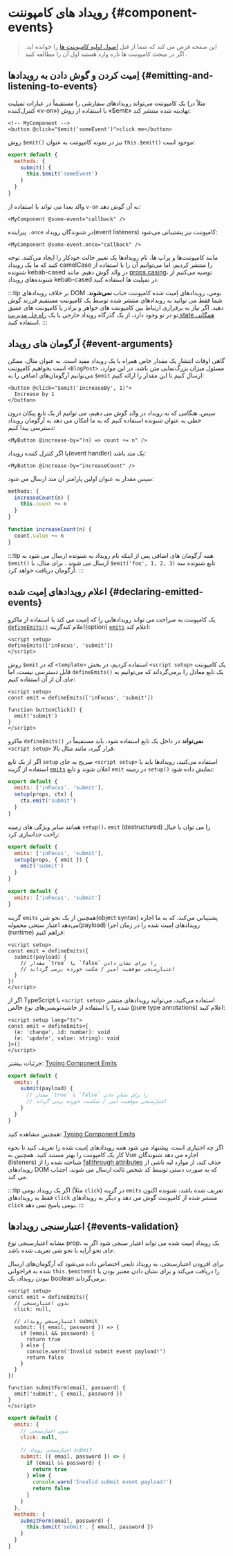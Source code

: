 <script setup>
import { onMounted } from 'vue'

if (typeof window !== 'undefined') {
  const hash = window.location.hash

  // The docs for v-model used to be part of this page. Attempt to redirect outdated links.
  if ([
    '#usage-with-v-model',
    '#v-model-arguments',
    '#multiple-v-model-bindings',
    '#handling-v-model-modifiers'
  ].includes(hash)) {
    onMounted(() => {
      window.location = './v-model.html' + hash
    })
  }
}
</script>
# رویداد های کامپوننت {#component-events}

> این صفحه فرض می کند که شما از قبل [اصول اولیه کامپوننت ها](/guide/essentials/component-basics) را خوانده اید. اگر در مبحث کامپوننت ها تازه وارد هستید اول آن را مطالعه کنید .

<div class="options-api">
  <VueSchoolLink href="https://vueschool.io/lessons/defining-custom-events-emits" title="Free Vue.js Lesson on Defining Custom Events"/>
</div>

## اِمیت کردن و گوش دادن به رویدادها {#emitting-and-listening-to-events}

یک کامپوننت می‌تواند رویدادهای سفارشی را مستقیماً در عبارات تمپلیت (مثلاً در کنترل‌کننده «v-on») با استفاده از روش «$emit» نهادینه شده منتشر کند:

```vue-html
<!-- MyComponent -->
<button @click="$emit('someEvent')">click me</button>
```

<div class="options-api">

روش `$emit()` نیز در نمونه کامپوننت به عنوان `this.$emit()` موجود است:

```js
export default {
  methods: {
    submit() {
      this.$emit('someEvent')
    }
  }
}
```

</div>

والد بعدا می تواند با استفاده از `v-on` به آن گوش دهد:
```vue-html
<MyComponent @some-event="callback" />
```

پیراینده `.once` در شنوندگان رویداد(event listeners) کامپوننت نیز پشتیبانی می‌شود:

```vue-html
<MyComponent @some-event.once="callback" />
```

مانند کامپوننت‌ها و پراپ ها، نام رویدادها یک تغییر حالت خودکار را ایجاد می‌کنند. توجه کنید که ما یک رویداد camelCase را منتشر کردیم، اما می‌توانیم آن را با استفاده از شنونده kebab-cased در والد گوش دهیم. مانند [props casing](/guide/components/props#prop-name-casing)، توصیه می‌کنیم از شنونده‌های رویداد kebab-cased در تمپلیت ها استفاده کنید.

:::tip
بر خلاف رویدادهای DOM بومی، رویدادهای اِمیت شده کامپوننت حباب **نمی‌شوند**. شما فقط می توانید به رویدادهای منتشر شده توسط یک کامپوننت مستقیم فرزند گوش دهید. اگر نیاز به برقراری ارتباط بین کامپوننت های خواهر و برادر یا کامپوننت های عمیق تو در تو وجود دارد، از یک گذرگاه رویداد خارجی یا یک [راه حل مدیریت state همگانی](/guide/scaling-up/state-management) استفاده کنید.
:::

## آرگومان های رویداد {#event-arguments}

گاهی اوقات انتشار یک مقدار خاص همراه با یک رویداد مفید است. به عنوان مثال، ممکن است بخواهیم کامپوننت `<BlogPost>` مسئول میزان بزرگ‌نمایی متن باشد. در این موارد، می‌توانیم آرگومان‌های اضافی را به `$emit` ارسال کنیم تا این مقدار را ارائه کنیم:

```vue-html
<button @click="$emit('increaseBy', 1)">
  Increase by 1
</button>
```

سپس، هنگامی که به رویداد در والد گوش می دهیم، می توانیم از یک تابع پیکان درون خطی به عنوان شنونده استفاده کنیم که به ما امکان می دهد به آرگومان رویداد دسترسی پیدا کنیم:

```vue-html
<MyButton @increase-by="(n) => count += n" />
```

یا اگر کنترل کننده رویداد(event handler) یک متد باشد:

```vue-html
<MyButton @increase-by="increaseCount" />
```

سپس مقدار به عنوان اولین پارامتر آن متد ارسال می شود:

<div class="options-api">

```js
methods: {
  increaseCount(n) {
    this.count += n
  }
}
```

</div>
<div class="composition-api">

```js
function increaseCount(n) {
  count.value += n
}
```

</div>

:::tip
همه آرگومان های اضافی پس از اینکه نام رویداد به شنونده ارسال می شود به `$emit()` ارسال می شوند . برای مثال، با `$emit('foo', 1, 2, 3)` تابع شنونده سه آرگومان دریافت خواهد کرد.
:::

## اعلام رویدادهای اِمیت شده {#declaring-emitted-events}

یک کامپوننت به صراحت می تواند رویدادهایی را که اِمیت می کند با استفاده از  <span class="composition-api">ماکرو [`defineEmits()`](/api/sfc-script-setup#defineprops-defineemits) اعلام کند</span><span class="options-api">گزینه(option) [`emits`](/api/options-state#emits) اعلام کند</span>:

<div class="composition-api">

```vue
<script setup>
defineEmits(['inFocus', 'submit'])
</script>
```

روش `$emit` که در `<template>` استفاده کردیم، در بخش `<script setup>` یک کامپوننت قابل دسترسی نیست، اما `defineEmits()` یک تابع معادل را برمی‌گرداند که می‌توانیم به جای آن از آن استفاده کنیم:

```vue
<script setup>
const emit = defineEmits(['inFocus', 'submit'])

function buttonClick() {
  emit('submit')
}
</script>
```

ماکرو `defineEmits()` **نمی‌تواند** در داخل یک تابع استفاده شود، باید مستقیماً در `<script setup>` قرار گیرد، مانند مثال بالا.

اگر از یک تابع `setup` صریح به جای `<script setup>` استفاده می‌کنید، رویدادها باید با استفاده از گزینه [`emits`](/api/options-state#emits) اعلان شوند و تابع `emit` در زمینه  `setup()` نمایش داده شود:

```js
export default {
  emits: ['inFocus', 'submit'],
  setup(props, ctx) {
    ctx.emit('submit')
  }
}
```

همانند سایر ویژگی های زمینه `setup()`، `emit` (destructured) را می توان با خیال راحت جداسازی کرد:

```js
export default {
  emits: ['inFocus', 'submit'],
  setup(props, { emit }) {
    emit('submit')
  }
}
```

</div>
<div class="options-api">

```js
export default {
  emits: ['inFocus', 'submit']
}
```

</div>

گزینه `emits` همچنین از یک نحو شی(object syntax) پشتیبانی می‌کند، که به ما اجازه می‌دهد اعتبار سنجی محموله(payload) رویدادهای اِمیت شده را در زمان اجرا (runtime) فراهم کنیم:

<div class="composition-api">

```vue
<script setup>
const emit = defineEmits({
  submit(payload) {
    // مقدار `true` یا `false` را برای نشان دادن
    // اعتبارسنجی موفقیت آمیز / شکست خورده برمی گرداند
  }
})
</script>
```

اگر از TypeScript با `<script setup>` استفاده می‌کنید، می‌توانید رویدادهای منتشر شده را با استفاده از حاشیه‌نویسی‌های نوع خالص (pure type annotations) اعلام کنید:

```vue
<script setup lang="ts">
const emit = defineEmits<{
  (e: 'change', id: number): void
  (e: 'update', value: string): void
}>()
</script>
```

جزئیات بیشتر: [Typing Component Emits](/guide/typescript/composition-api#typing-component-emits) <sup class="vt-badge ts" />



</div>
<div class="options-api">

```js
export default {
  emits: {
    submit(payload) {
      // مقدار `true` یا `false` را برای نشان دادن
      // اعتبارسنجی موفقیت آمیز / شکست خورده برمی گرداند
    }
  }
}
```

همچنین مشاهده کنید: [Typing Component Emits](/guide/typescript/options-api#typing-component-emits) <sup class="vt-badge ts" />

</div>

اگر چه اختیاری است، پیشنهاد می شود همه رویدادهای اِمیت شده را تعریف کنید تا نحوه کار یک کامپوننت را بهتر مستند کنید. همچنین به Vue اجازه می دهد شنوندگان (listeners) شناخته شده را از [fallthrough attributes](/guide/components/attrs#v-on-listener-inheritance) حذف کند، از موارد لبه ناشی از رویدادهای DOM که به صورت دستی توسط کد شخص ثالث ارسال می شوند، اجتناب می کند.

:::tip
اگر یک رویداد بومی (مثلاً `click`) در گزینه `emits` تعریف شده باشد، شنونده اکنون فقط به رویدادهای `click` منتشر شده از کامپوننت گوش می دهد و دیگر به رویدادهای `click` بومی پاسخ نمی دهد.
:::

## اعتبارسنجی رویدادها {#events-validation}

مشابه اعتبارسنجی نوع prop، یک رویداد اِمیت شده می تواند اعتبار سنجی شود اگر به جای نحو آرایه با نحو شی تعریف شده باشد.

برای افزودن اعتبارسنجی، به رویداد تابعی اختصاص داده می‌شود که آرگومان‌های ارسال شده به فراخوانی <span class="options-api">`this.$emit`</span><span class="composition-api">`emit`</span> را دریافت می‌کند و برای نشان دادن معتبر بودن یا نبودن رویداد، یک boolean برمی‌گرداند.

<div class="composition-api">

```vue
<script setup>
const emit = defineEmits({
  // بدون اعتبارسنجی
  click: null,

  // اعتبارسنجی رویداد submit
  submit: ({ email, password }) => {
    if (email && password) {
      return true
    } else {
      console.warn('Invalid submit event payload!')
      return false
    }
  }
})

function submitForm(email, password) {
  emit('submit', { email, password })
}
</script>
```

</div>
<div class="options-api">

```js
export default {
  emits: {
    // بدون اعتبارسنجی
    click: null,

    // اعتبارسنجی رویداد submit
    submit: ({ email, password }) => {
      if (email && password) {
        return true
      } else {
        console.warn('Invalid submit event payload!')
        return false
      }
    }
  },
  methods: {
    submitForm(email, password) {
      this.$emit('submit', { email, password })
    }
  }
}
```

</div>

